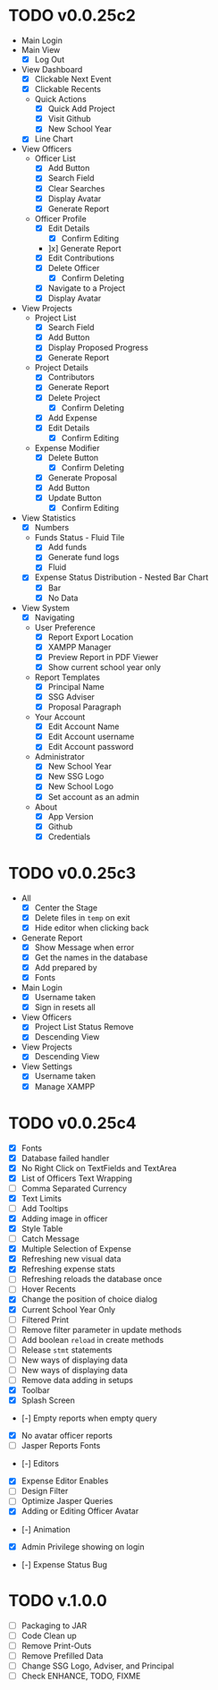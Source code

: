 # TODO v0.0.25c2
- Main Login
- Main View
	- [x] Log Out
- View Dashboard
	- [x] Clickable Next Event
	- [x] Clickable Recents
	- Quick Actions
		- [x] Quick Add Project
		- [x] Visit Github
		- [x] New School Year
	- [x] Line Chart
- View Officers
	- Officer List
		- [x] Add Button
		- [x] Search Field
		- [x] Clear Searches
		- [x] Display Avatar
		- [x] Generate Report
	- Officer Profile
		- [x] Edit Details
			- [x] Confirm Editing
		- ]x] Generate Report
		- [x] Edit Contributions
		- [x] Delete Officer
			- [x] Confirm Deleting
		- [x] Navigate to a Project
		- [x] Display Avatar
- View Projects
	- Project List
		- [x] Search Field
		- [x] Add Button
		- [x] Display Proposed Progress
		- [x] Generate Report
	- Project Details
		- [x] Contributors
		- [x] Generate Report
		- [x] Delete Project
			- [x] Confirm Deleting
		- [x] Add Expense
		- [x] Edit Details
			- [x] Confirm Editing
	- Expense Modifier
		- [x] Delete Button
			- [x] Confirm Deleting
		- [x] Generate Proposal
		- [x] Add Button
		- [x] Update Button
			- [x] Confirm Editing
- View Statistics
	- [x] Numbers
	- Funds Status - Fluid Tile
		- [x] Add funds
		- [x] Generate fund logs
		- [x] Fluid
	- [x] Expense Status Distribution - Nested Bar Chart
		- [x] Bar
		- [x] No Data
- View System
	- [x] Navigating
	- User Preference
		- [x] Report Export Location
		- [x] XAMPP Manager
		- [x] Preview Report in PDF Viewer
		- [x] Show current school year only
	- Report Templates
		- [x] Principal Name
		- [x] SSG Adviser
		- [x] Proposal Paragraph
	- Your Account
		- [x] Edit Account Name
		- [x] Edit Account username
		- [x] Edit Account password
	- Administrator
		- [x] New School Year
		- [x] New SSG Logo
		- [x] New School Logo
		- [x] Set account as an admin
	- About
		- [x] App Version
		- [x] Github
		- [x] Credentials

# TODO v0.0.25c3
- All
	- [x] Center the Stage
	- [x] Delete files in `temp` on exit
	- [x] Hide editor when clicking back
- Generate Report
	- [x] Show Message when error
	- [x] Get the names in the database
	- [x] Add prepared by
    - [x] Fonts
- Main Login
	- [x] Username taken
    - [x] Sign in resets all
- View Officers
	- [x] Project List Status Remove
    - [x] Descending View
- View Projects
  - [x] Descending View
- View Settings
	- [x] Username taken
	- [x] Manage XAMPP

# TODO v0.0.25c4
- [x] Fonts
- [x] Database failed handler
- [x] No Right Click on TextFields and TextArea
- [x] List of Officers Text Wrapping
- [ ] Comma Separated Currency
- [x] Text Limits
- [ ] Add Tooltips
- [x] Adding image in officer
- [x] Style Table 
- [ ] Catch Message
- [x] Multiple Selection of Expense
- [x] Refreshing new visual data
- [x] Refreshing expense stats
- [ ] Refreshing reloads the database once
- [ ] Hover Recents
- [x] Change the position of choice dialog
- [x] Current School Year Only
- [ ] Filtered Print
- [ ] Remove filter parameter in update methods
- [ ] Add boolean `reload` in create methods
- [ ] Release `stmt` statements
- [ ] New ways of displaying data
- [ ] New ways of displaying data
- [ ] Remove data adding in setups
- [x] Toolbar
- [x] Splash Screen
- [-] Empty reports when empty query
- [x] No avatar officer reports
- [ ] Jasper Reports Fonts
- [-] Editors
- [x] Expense Editor Enables
- [ ] Design Filter
- [ ] Optimize Jasper Queries
- [x] Adding or Editing Officer Avatar
- [-] Animation
- [x] Admin Privilege showing on login
- [-] Expense Status Bug

# TODO v.1.0.0
- [ ] Packaging to JAR
- [ ] Code Clean up
- [ ] Remove Print-Outs
- [ ] Remove Prefilled Data
- [ ] Change SSG Logo, Adviser, and Principal
- [ ] Check ENHANCE, TODO, FIXME
